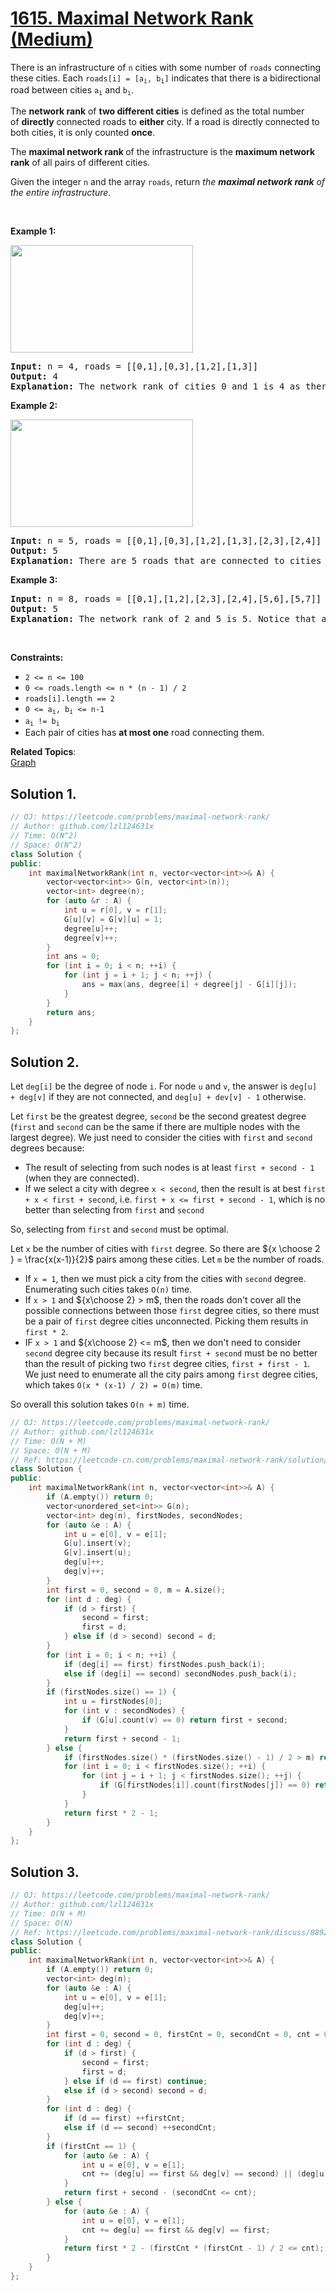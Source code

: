 # [1615. Maximal Network Rank (Medium)](https://leetcode.com/problems/maximal-network-rank/)

<p>There is an infrastructure of <code>n</code> cities with some number of <code>roads</code> connecting these cities. Each <code>roads[i] = [a<sub>i</sub>, b<sub>i</sub>]</code> indicates that there is a bidirectional road between cities <code>a<sub>i</sub></code> and <code>b<sub>i</sub></code>.</p>

<p>The <strong>network rank</strong><em> </em>of <strong>two different cities</strong> is defined as the total number of&nbsp;<strong>directly</strong> connected roads to <strong>either</strong> city. If a road is directly connected to both cities, it is only counted <strong>once</strong>.</p>

<p>The <strong>maximal network rank </strong>of the infrastructure is the <strong>maximum network rank</strong> of all pairs of different cities.</p>

<p>Given the integer <code>n</code> and the array <code>roads</code>, return <em>the <strong>maximal network rank</strong> of the entire infrastructure</em>.</p>

<p>&nbsp;</p>
<p><strong>Example 1:</strong></p>

<p><strong><img alt="" src="https://assets.leetcode.com/uploads/2020/09/21/ex1.png" style="width: 292px; height: 172px;"></strong></p>

<pre><strong>Input:</strong> n = 4, roads = [[0,1],[0,3],[1,2],[1,3]]
<strong>Output:</strong> 4
<strong>Explanation:</strong> The network rank of cities 0 and 1 is 4 as there are 4 roads that are connected to either 0 or 1. The road between 0 and 1 is only counted once.
</pre>

<p><strong>Example 2:</strong></p>

<p><strong><img alt="" src="https://assets.leetcode.com/uploads/2020/09/21/ex2.png" style="width: 292px; height: 172px;"></strong></p>

<pre><strong>Input:</strong> n = 5, roads = [[0,1],[0,3],[1,2],[1,3],[2,3],[2,4]]
<strong>Output:</strong> 5
<strong>Explanation:</strong> There are 5 roads that are connected to cities 1 or 2.
</pre>

<p><strong>Example 3:</strong></p>

<pre><strong>Input:</strong> n = 8, roads = [[0,1],[1,2],[2,3],[2,4],[5,6],[5,7]]
<strong>Output:</strong> 5
<strong>Explanation:</strong> The network rank of 2 and 5 is 5. Notice that all the cities do not have to be connected.
</pre>

<p>&nbsp;</p>
<p><strong>Constraints:</strong></p>

<ul>
	<li><code>2 &lt;= n &lt;= 100</code></li>
	<li><code>0 &lt;= roads.length &lt;= n * (n - 1) / 2</code></li>
	<li><code>roads[i].length == 2</code></li>
	<li><code>0 &lt;= a<sub>i</sub>, b<sub>i</sub>&nbsp;&lt;= n-1</code></li>
	<li><code>a<sub>i</sub>&nbsp;!=&nbsp;b<sub>i</sub></code></li>
	<li>Each&nbsp;pair of cities has <strong>at most one</strong> road connecting them.</li>
</ul>


**Related Topics**:  
[Graph](https://leetcode.com/tag/graph/)

## Solution 1.

```cpp
// OJ: https://leetcode.com/problems/maximal-network-rank/
// Author: github.com/lzl124631x
// Time: O(N^2)
// Space: O(N^2)
class Solution {
public:
    int maximalNetworkRank(int n, vector<vector<int>>& A) {
        vector<vector<int>> G(n, vector<int>(n));
        vector<int> degree(n);
        for (auto &r : A) {
            int u = r[0], v = r[1];
            G[u][v] = G[v][u] = 1;
            degree[u]++;
            degree[v]++;
        }
        int ans = 0;
        for (int i = 0; i < n; ++i) {
            for (int j = i + 1; j < n; ++j) {
                ans = max(ans, degree[i] + degree[j] - G[i][j]);
            }
        }
        return ans;
    }
};
```

## Solution 2. 

Let `deg[i]` be the degree of node `i`. For node `u` and `v`, the answer is `deg[u] + deg[v]` if they are not connected, and `deg[u] + dev[v] - 1` otherwise.

Let `first` be the greatest degree, `second` be the second greatest degree (`first` and `second` can be the same if there are multiple nodes with the largest degree). We just need to consider the cities with `first` and `second` degrees because:

* The result of selecting from such nodes is at least `first + second - 1` (when they are connected).
* If we select a city with degree `x < second`, then the result is at best `first + x < first + second`, i.e. `first + x <= first + second - 1`, which is no better than selecting from `first` and `second`

So, selecting from `first` and `second` must be optimal.

Let `x` be the number of cities with `first` degree. So there are ${x \choose 2 } = \frac{x(x-1)}{2}$ pairs among these cities. Let `m` be the number of roads.

* If `x = 1`, then we must pick a city from the cities with `second` degree. Enumerating such cities takes `O(n)` time.
* If `x > 1` and ${x\choose 2} > m$, then the roads don't cover all the possible connections between those `first` degree cities, so there must be a pair of `first` degree cities unconnected. Picking them results in `first * 2`.
* IF `x > 1` and ${x\choose 2} <= m$, then we don't need to consider `second` degree city because its result `first + second` must be no better than the result of picking two `first` degree cities, `first + first - 1`. We just need to enumerate all the city pairs among `first` degree cities, which takes `O(x * (x-1) / 2) = O(m)` time.

So overall this solution takes `O(n + m)` time.

```cpp
// OJ: https://leetcode.com/problems/maximal-network-rank/
// Author: github.com/lzl124631x
// Time: O(N + M)
// Space: O(N + M)
// Ref: https://leetcode-cn.com/problems/maximal-network-rank/solution/onm-mei-ju-fa-by-zerotrac2/
class Solution {
public:
    int maximalNetworkRank(int n, vector<vector<int>>& A) {
        if (A.empty()) return 0;
        vector<unordered_set<int>> G(n);
        vector<int> deg(n), firstNodes, secondNodes;
        for (auto &e : A) {
            int u = e[0], v = e[1];
            G[u].insert(v);
            G[v].insert(u);
            deg[u]++;
            deg[v]++;
        }
        int first = 0, second = 0, m = A.size();
        for (int d : deg) {
            if (d > first) {
                second = first;
                first = d;
            } else if (d > second) second = d;
        }
        for (int i = 0; i < n; ++i) {
            if (deg[i] == first) firstNodes.push_back(i);
            else if (deg[i] == second) secondNodes.push_back(i);
        }
        if (firstNodes.size() == 1) {
            int u = firstNodes[0];
            for (int v : secondNodes) {
                if (G[u].count(v) == 0) return first + second;
            }
            return first + second - 1;
        } else {
            if (firstNodes.size() * (firstNodes.size() - 1) / 2 > m) return first * 2;
            for (int i = 0; i < firstNodes.size(); ++i) {
                for (int j = i + 1; j < firstNodes.size(); ++j) {
                    if (G[firstNodes[i]].count(firstNodes[j]) == 0) return first * 2;
                }
            }
            return first * 2 - 1;
        }
    }
};
```

## Solution 3.

```cpp
// OJ: https://leetcode.com/problems/maximal-network-rank/
// Author: github.com/lzl124631x
// Time: O(N + M)
// Space: O(N)
// Ref: https://leetcode.com/problems/maximal-network-rank/discuss/889206/Java-2ms-O(m)
class Solution {
public:
    int maximalNetworkRank(int n, vector<vector<int>>& A) {
        if (A.empty()) return 0;
        vector<int> deg(n);
        for (auto &e : A) {
            int u = e[0], v = e[1];
            deg[u]++;
            deg[v]++;
        }
        int first = 0, second = 0, firstCnt = 0, secondCnt = 0, cnt = 0;
        for (int d : deg) {
            if (d > first) {
                second = first;
                first = d;
            } else if (d == first) continue;
            else if (d > second) second = d;
        }
        for (int d : deg) {
            if (d == first) ++firstCnt;
            else if (d == second) ++secondCnt;
        }
        if (firstCnt == 1) {
            for (auto &e : A) {
                int u = e[0], v = e[1];
                cnt += (deg[u] == first && deg[v] == second) || (deg[u] == second && deg[v] == first);
            }
            return first + second - (secondCnt <= cnt);
        } else {
            for (auto &e : A) {
                int u = e[0], v = e[1];
                cnt += deg[u] == first && deg[v] == first;
            }
            return first * 2 - (firstCnt * (firstCnt - 1) / 2 <= cnt);
        }
    }
};
```
